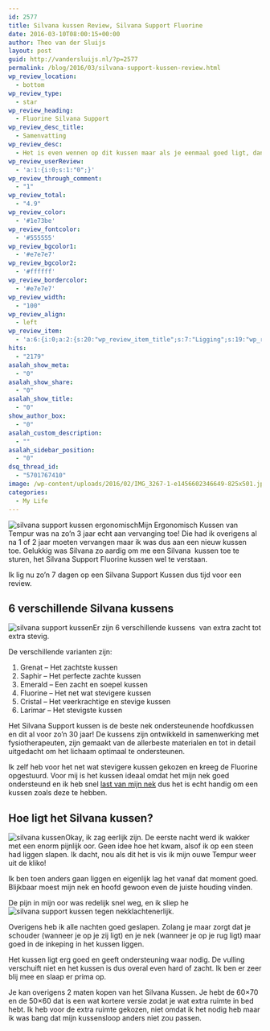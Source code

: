 ```yaml
---
id: 2577
title: Silvana kussen Review, Silvana Support Fluorine
date: 2016-03-10T08:00:15+00:00
author: Theo van der Sluijs
layout: post
guid: http://vandersluijs.nl/?p=2577
permalink: /blog/2016/03/silvana-support-kussen-review.html
wp_review_location:
  - bottom
wp_review_type:
  - star
wp_review_heading:
  - Fluorine Silvana Support
wp_review_desc_title:
  - Samenvatting
wp_review_desc:
  - Het is even wennen op dit kussen maar als je eenmaal goed ligt, dan lig je ook echt goed. Tja en 99 euro is geen koopje maar geloof me je wilt echt een goed kussen hebben voor een goede nachtrust. Dus dit kussen is het geld meer dan waard en met een 4,9 van de 5 punten een toppertje dus!!
wp_review_userReview:
  - 'a:1:{i:0;s:1:"0";}'
wp_review_through_comment:
  - "1"
wp_review_total:
  - "4.9"
wp_review_color:
  - '#1e73be'
wp_review_fontcolor:
  - '#555555'
wp_review_bgcolor1:
  - '#e7e7e7'
wp_review_bgcolor2:
  - '#ffffff'
wp_review_bordercolor:
  - '#e7e7e7'
wp_review_width:
  - "100"
wp_review_align:
  - left
wp_review_item:
  - 'a:6:{i:0;a:2:{s:20:"wp_review_item_title";s:7:"Ligging";s:19:"wp_review_item_star";s:1:"5";}i:1;a:2:{s:20:"wp_review_item_title";s:9:"Zachtheid";s:19:"wp_review_item_star";s:1:"5";}i:2;a:2:{s:20:"wp_review_item_title";s:5:"Prijs";s:19:"wp_review_item_star";s:3:"4.5";}i:3;a:2:{s:20:"wp_review_item_title";s:4:"Vorm";s:19:"wp_review_item_star";s:1:"5";}i:4;a:2:{s:20:"wp_review_item_title";s:4:"Maat";s:19:"wp_review_item_star";s:1:"5";}i:5;a:2:{s:20:"wp_review_item_title";s:13:"Ondersteuning";s:19:"wp_review_item_star";s:1:"5";}}'
hits:
  - "2179"
asalah_show_meta:
  - "0"
asalah_show_share:
  - "0"
asalah_show_title:
  - "0"
show_author_box:
  - "0"
asalah_custom_description:
  - ""
asalah_sidebar_position:
  - "0"
dsq_thread_id:
  - "5701767410"
image: /wp-content/uploads/2016/02/IMG_3267-1-e1456602346649-825x501.jpg
categories:
  - My Life
---
```

<img class="alignleft size-thumbnail wp-image-2545" src="/images/2016/02/IMG_3274-150x150.jpg" alt="silvana support kussen ergonomisch" width="150" height="150" srcset="/images/2016/02/IMG_3274-150x150.jpg 150w, /images/2016/02/IMG_3274-65x65.jpg 65w" sizes="(max-width: 150px) 100vw, 150px" />Mijn Ergonomisch Kussen van Tempur was na zo&#8217;n 3 jaar echt aan vervanging toe! Die had ik overigens al na 1 of 2 jaar moeten vervangen maar ik was dus aan een nieuw kussen toe. Gelukkig was Silvana zo aardig om me een Silvana  kussen toe te sturen, het Silvana Support Fluorine kussen wel te verstaan.

Ik lig nu zo&#8217;n 7 dagen op een Silvana Support Kussen dus tijd voor een review. <!--more-->

## 6 verschillende Silvana kussens

<img class="alignright size-medium wp-image-2540" src="/images/2016/02/IMG_3265-225x300.jpg" alt="silvana support kussen" width="225" height="300" srcset="/images/2016/02/IMG_3265-225x300.jpg 225w, /images/2016/02/IMG_3265-768x1024.jpg 768w, /images/2016/02/IMG_3265.jpg 900w" sizes="(max-width: 225px) 100vw, 225px" />Er zijn 6 verschillende kussens  van extra zacht tot extra stevig.

De verschillende varianten zijn:

  1. Grenat &#8211; Het zachtste kussen
  2. Saphir &#8211; Het perfecte zachte kussen
  3. Emerald &#8211; Een zacht en soepel kussen
  4. Fluorine &#8211; Het net wat stevigere kussen
  5. Cristal &#8211; Het veerkrachtige en stevige kussen
  6. Larimar &#8211; Het stevigste kussen

Het Silvana Support kussen is de beste nek ondersteunende hoofdkussen en dit al voor zo&#8217;n 30 jaar! De kussens zijn ontwikkeld in samenwerking met fysiotherapeuten, zijn gemaakt van de allerbeste materialen en tot in detail uitgedacht om het lichaam optimaal te ondersteunen.

Ik zelf heb voor het net wat stevigere kussen gekozen en kreeg de Fluorine opgestuurd. Voor mij is het kussen ideaal omdat het mijn nek goed ondersteund en ik heb snel [last van mijn nek](https://vandersluijs.nl/blog/2016/03/silvana-support-kussen-tegen-nekklachten.html) dus het is echt handig om een kussen zoals deze te hebben.

## Hoe ligt het Silvana kussen?

<img class="alignleft size-thumbnail wp-image-2539" src="/images/2016/02/IMG_3256-150x150.jpg" alt="silvana kussen" width="150" height="150" srcset="/images/2016/02/IMG_3256-150x150.jpg 150w, /images/2016/02/IMG_3256-300x300.jpg 300w, /images/2016/02/IMG_3256-768x768.jpg 768w, /images/2016/02/IMG_3256-65x65.jpg 65w, /images/2016/02/IMG_3256.jpg 960w" sizes="(max-width: 150px) 100vw, 150px" />Okay, ik zag eerlijk zijn. De eerste nacht werd ik wakker met een enorm pijnlijk oor. Geen idee hoe het kwam, alsof ik op een steen had liggen slapen. Ik dacht, nou als dit het is vis ik mijn ouwe Tempur weer uit de kliko!

Ik ben toen anders gaan liggen en eigenlijk lag het vanaf dat moment goed. Blijkbaar moest mijn nek en hoofd gewoon even de juiste houding vinden.

De pijn in mijn oor was redelijk snel weg, en ik sliep he<img class="alignright size-medium wp-image-2541" src="/images/2016/02/IMG_3266-225x300.jpg" alt="silvana support kussen tegen nekklachten" width="225" height="300" srcset="/images/2016/02/IMG_3266-225x300.jpg 225w, /images/2016/02/IMG_3266-768x1024.jpg 768w, /images/2016/02/IMG_3266.jpg 900w" sizes="(max-width: 225px) 100vw, 225px" />erlijk.

Overigens heb ik alle nachten goed geslapen. Zolang je maar zorgt dat je schouder (wanneer je op je zij ligt) en je nek (wanneer je op je rug ligt) maar goed in de inkeping in het kussen liggen.

Het kussen ligt erg goed en geeft ondersteuning waar nodig. De vulling verschuift niet en het kussen is dus overal even hard of zacht. Ik ben er zeer blij mee en slaap er prima op.

Je kan overigens 2 maten kopen van het Silvana Kussen. Je hebt de 60&#215;70 en de 50&#215;60 dat is een wat kortere versie zodat je wat extra ruimte in bed hebt. Ik heb voor de extra ruimte gekozen, niet omdat ik het nodig heb maar ik was bang dat mijn kussensloop anders niet zou passen.
